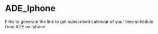 # ADE_Iphone
Files to generate the link to get subscribed calendar of your time schedule from ADE on Iphone
